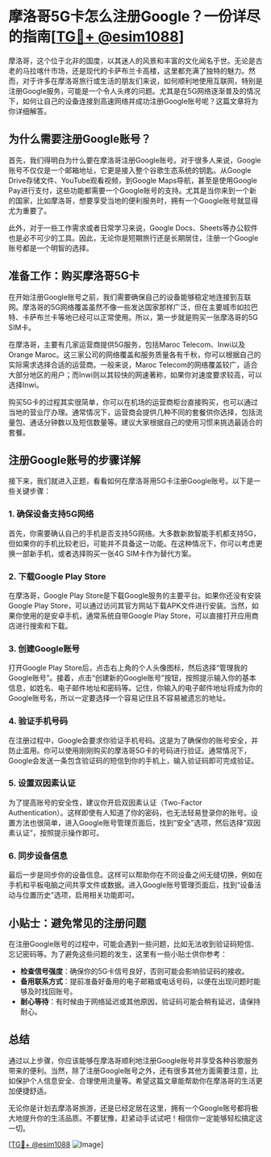 # 摩洛哥5G卡怎么注册Google？一份详尽的指南[[TG💪+ @esim1088](https://t.me/s/esim1088)]

摩洛哥，这个位于北非的国度，以其迷人的风景和丰富的文化闻名于世。无论是古老的马拉喀什市场，还是现代的卡萨布兰卡高楼，这里都充满了独特的魅力。然而，对于许多在摩洛哥旅行或生活的朋友们来说，如何顺利地使用互联网，特别是注册Google服务，可能是一个令人头疼的问题。尤其是在5G网络逐渐普及的情况下，如何让自己的设备连接到高速网络并成功注册Google账号呢？这篇文章将为你详细解答。

## 为什么需要注册Google账号？

首先，我们得明白为什么要在摩洛哥注册Google账号。对于很多人来说，Google账号不仅仅是一个邮箱地址，它更是接入整个谷歌生态系统的钥匙。从Google Drive存储文件、YouTube观看视频，到Google Maps导航，甚至是使用Google Pay进行支付，这些功能都需要一个Google账号的支持。尤其是当你来到一个新的国家，比如摩洛哥，想要享受当地的便利服务时，拥有一个Google账号就显得尤为重要了。

此外，对于一些工作需求或者日常学习来说，Google Docs、Sheets等办公软件也是必不可少的工具。因此，无论你是短期旅行还是长期居住，注册一个Google账号都是一个明智的选择。

## 准备工作：购买摩洛哥5G卡

在开始注册Google账号之前，我们需要确保自己的设备能够稳定地连接到互联网。摩洛哥的5G网络覆盖虽然不像一些发达国家那样广泛，但在主要城市如拉巴特、卡萨布兰卡等地已经可以正常使用。所以，第一步就是购买一张摩洛哥的5G SIM卡。

在摩洛哥，主要有几家运营商提供5G服务，包括Maroc Telecom、Inwi以及Orange Maroc。这三家公司的网络覆盖和服务质量各有千秋，你可以根据自己的实际需求选择合适的运营商。一般来说，Maroc Telecom的网络覆盖较广，适合大部分地区的用户；而Inwi则以其较快的网速著称，如果你对速度要求较高，可以选择Inwi。

购买5G卡的过程其实很简单，你可以在机场的运营商柜台直接购买，也可以通过当地的营业厅办理。通常情况下，运营商会提供几种不同的套餐供你选择，包括流量包、通话分钟数以及短信数量等。建议大家根据自己的使用习惯来挑选最适合的套餐。

## 注册Google账号的步骤详解

接下来，我们就进入正题，看看如何在摩洛哥用5G卡注册Google账号。以下是一些关键步骤：

### 1. 确保设备支持5G网络

首先，你需要确认自己的手机是否支持5G网络。大多数新款智能手机都支持5G，但如果你的手机比较老旧，可能并不具备这一功能。在这种情况下，你可以考虑更换一部新手机，或者选择购买一张4G SIM卡作为替代方案。

### 2. 下载Google Play Store

在摩洛哥，Google Play Store是下载Google服务的主要平台。如果你还没有安装Google Play Store，可以通过访问其官方网站下载APK文件进行安装。当然，如果你使用的是安卓手机，通常系统自带Google Play Store，可以直接打开应用商店进行搜索和下载。

### 3. 创建Google账号

打开Google Play Store后，点击右上角的个人头像图标，然后选择“管理我的Google账号”。接着，点击“创建新的Google账号”按钮，按照提示输入你的基本信息，如姓名、电子邮件地址和密码等。记住，你输入的电子邮件地址将成为你的Google账号名，所以一定要选择一个容易记住且不容易被遗忘的地址。

### 4. 验证手机号码

在注册过程中，Google会要求你验证手机号码。这是为了确保你的账号安全，并防止滥用。你可以使用刚刚购买的摩洛哥5G卡的号码进行验证。通常情况下，Google会发送一条包含验证码的短信到你的手机上，输入验证码即可完成验证。

### 5. 设置双因素认证

为了提高账号的安全性，建议你开启双因素认证（Two-Factor Authentication）。这样即使有人知道了你的密码，也无法轻易登录你的账号。设置方法也很简单，进入Google账号管理页面后，找到“安全”选项，然后选择“双因素认证”，按照提示操作即可。

### 6. 同步设备信息

最后一步是同步你的设备信息。这样可以帮助你在不同设备之间无缝切换，例如在手机和平板电脑之间共享文件或数据。进入Google账号管理页面后，找到“设备活动与位置历史”选项，启用相关功能即可。

## 小贴士：避免常见的注册问题

在注册Google账号的过程中，可能会遇到一些问题，比如无法收到验证码短信、忘记密码等。为了避免这些问题的发生，这里有一些小贴士供你参考：

- **检查信号强度**：确保你的5G卡信号良好，否则可能会影响验证码的接收。
- **备用联系方式**：提前准备好备用的电子邮箱或电话号码，以便在出现问题时能够及时找回账号。
- **耐心等待**：有时候由于网络延迟或其他原因，验证码可能会稍有延迟，请保持耐心。

## 总结

通过以上步骤，你应该能够在摩洛哥顺利地注册Google账号并享受各种谷歌服务带来的便利。当然，除了注册Google账号之外，还有很多其他方面需要注意，比如保护个人信息安全、合理使用流量等。希望这篇文章能帮助你在摩洛哥的生活更加便捷舒适。

无论你是计划去摩洛哥旅游，还是已经定居在这里，拥有一个Google账号都将极大地提升你的生活品质。不要犹豫，赶紧动手试试吧！相信你一定能够轻松搞定这一切。

[[TG💪+ @esim1088](https://t.me/s/esim1088) ![Image](https://i.postimg.cc/4NQfJmqS/Snipaste-2025-05-13-00-14-12.png)]